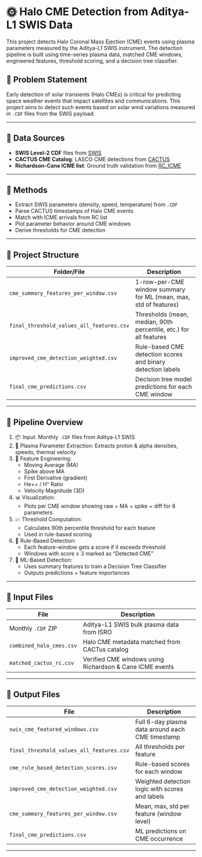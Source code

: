 # 🌞 Halo CME Detection from Aditya-L1 SWIS Data

This project detects Halo Coronal Mass Ejection (CME) events using plasma parameters measured by the Aditya-L1 SWIS instrument. The detection pipeline is built using time-series plasma data, matched CME windows, engineered features, threshold scoring, and a decision tree classifier.

## 📌 Problem Statement
Early detection of solar transients (Halo CMEs) is critical for predicting space weather events that impact satellites and communications. This project aims to detect such events based on solar wind variations measured in `.CDF` files from the SWIS payload.

---

## 📁 Data Sources

- **SWIS Level-2 CDF** files from [SWIS](https://pradan.issdc.gov.in/)
- **CACTUS CME Catalog**: LASCO CME detections from [CACTUS](https://www.sidc.be/cactus/)
- **Richardson-Cane ICME list**: Ground truth validation from [RC_ICME](https://izw1.caltech.edu/ACE/ASC/DATA/level3/icmetable2.htm)

---

## 🧪 Methods

- Extract SWIS parameters (density, speed, temperature) from `.CDF`
- Parse CACTUS timestamps of Halo CME events
- Match with ICME arrivals from RC list
- Plot parameter behavior around CME windows
- Derive thresholds for CME detection

---

## 📁 Project Structure

| Folder/File | Description |
|-------------|-------------|
| `cme_summary_features_per_window.csv` | 1-row-per-CME window summary for ML (mean, max, std of features) |
| `final_threshold_values_all_features.csv` | Thresholds (mean, median, 90th percentile, etc.) for all features |
| `improved_cme_detection_weighted.csv` | Rule-based CME detection scores and binary detection labels |
| `final_cme_predictions.csv` | Decision tree model predictions for each CME window |

---

## 🚀 Pipeline Overview

1. 📦 Input: Monthly `.CDF` files from Aditya-L1 SWIS
2. 🧪 Plasma Parameter Extraction: Extracts proton & alpha densities, speeds, thermal velocity
3. 🧮 Feature Engineering:
   - Moving Average (MA)
   - Spike above MA
   - First Derivative (gradient)
   - He++ / H⁺ Ratio
   - Velocity Magnitude (3D)
4. 📊 Visualization:
   - Plots per CME window showing raw + MA + spike + diff for 8 parameters
5. 📈 Threshold Computation:
   - Calculates 90th percentile threshold for each feature
   - Used in rule-based scoring
6. 🧠 Rule-Based Detection:
   - Each feature-window gets a score if it exceeds threshold
   - Windows with score ≥ 3 marked as “Detected CME”
7. 🤖 ML-Based Detection:
   - Uses summary features to train a Decision Tree Classifier
   - Outputs predictions + feature importances

---

## 🧾 Input Files

| File | Description |
|------|-------------|
| Monthly `.CDF` ZIP | Aditya-L1 SWIS bulk plasma data from ISRO |
| `combined_halo_cmes.csv` | Halo CME metadata matched from CACTus catalog |
| `matched_cactus_rc.csv` | Verified CME windows using Richardson & Cane ICME events |

---

## 🧾 Output Files

| File | Description |
|------|-------------|
| `swis_cme_featured_windows.csv` | Full 6-day plasma data around each CME timestamp |
| `final_threshold_values_all_features.csv` | All thresholds per feature |
| `cme_rule_based_detection_scores.csv` | Rule-based scores for each window |
| `improved_cme_detection_weighted.csv` | Weighted detection logic with scores and labels |
| `cme_summary_features_per_window.csv` | Mean, max, std per feature (window level) |
| `final_cme_predictions.csv` | ML predictions on CME occurrence |

---
